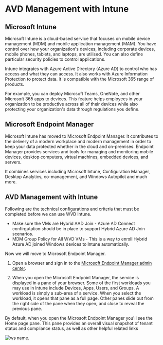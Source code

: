 # AVD Management with Intune

## Microsoft Intune

Microsoft Intune is a cloud-based service that focuses on mobile device management (MDM) and mobile application management (MAM). You have control over how your organization's 
devices, including corporate devices, mobile phones, tablets, and laptops, are utilised. You can also define particular security policies to control applications. 

Intune integrates with Azure Active Directory (Azure AD) to control who has access and what they can access. It also works with Azure Information Protection to protect data. It is compatible with the Microsoft 365 range of products.

For example, you can deploy Microsoft Teams, OneNote, and other Microsoft 365 apps to devices. This feature helps employees in your organization to be productive across all of their devices while also protecting your organization's data through regulations you define.


## Microsoft Endpoint Manager

Microsoft Intune has moved to Microsoft Endpoint Manager. It contributes to the delivery of a modern workplace and modern management in order to keep your data protected whether in the cloud and on-premises. 
Endpoint Manager provides services and tools for managing and monitoring mobile devices, desktop computers, virtual machines, embedded devices, and servers.

It combines services including Microsoft Intune, Configuration Manager, Desktop Analytics, co-management, and Windows Autopilot and much more.


## AVD Management with Intune

Following are the technical configurations and criteria that must be completed before we can use WVD Intune.

* Make sure the VMs are Hybrid AAD Join - Azure AD Connect confirgutation should be in place to support Hybrid Azure AD Join scenarios.
* MDM Group Policy for All WVD VMs - This is a way to enroll Hybrid Azure AD joined Windows devices to Intune automatically. 

Now we will move to Microsoft Endpoint Manager.

1. Open a browser and sign in to the [Microsoft Endpoint Manager admin center](https://go.microsoft.com/fwlink/?linkid=2109431).

2. When you open the Microsoft Endpoint Manager, the service is displayed in a pane of your browser. Some of the first workloads you may use in Intune include Devices, Apps, Users, and Groups. A workload is simply a sub-area of a service. When you select the workload, it opens that pane as a full page. Other panes slide out from the right side of the pane when they open, and close to reveal the previous pane.

By default, when you open the Microsoft Endpoint Manager you'll see the Home page pane. This pane provides an overall visual snapshot of tenant status and compliance status, as well as other helpful related links

![ws name.](media/demo08-08.png)





